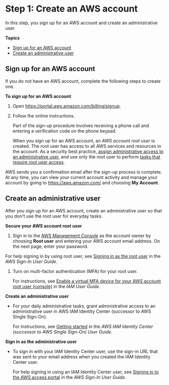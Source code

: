 # Step 1: Create an AWS account<a name="su-account"></a>

In this step, you sign up for an AWS account and create an administrative user\.

**Topics**
+ [Sign up for an AWS account](#sign-up-for-aws)
+ [Create an administrative user](#create-an-admin)

## Sign up for an AWS account<a name="sign-up-for-aws"></a>

If you do not have an AWS account, complete the following steps to create one\.

**To sign up for an AWS account**

1. Open [https://portal\.aws\.amazon\.com/billing/signup](https://portal.aws.amazon.com/billing/signup)\.

1. Follow the online instructions\.

   Part of the sign\-up procedure involves receiving a phone call and entering a verification code on the phone keypad\.

   When you sign up for an AWS account, an *AWS account root user* is created\. The root user has access to all AWS services and resources in the account\. As a security best practice, [assign administrative access to an administrative user](https://docs.aws.amazon.com/singlesignon/latest/userguide/getting-started.html), and use only the root user to perform [tasks that require root user access](https://docs.aws.amazon.com/accounts/latest/reference/root-user-tasks.html)\.

AWS sends you a confirmation email after the sign\-up process is complete\. At any time, you can view your current account activity and manage your account by going to [https://aws\.amazon\.com/](https://aws.amazon.com/) and choosing **My Account**\.

## Create an administrative user<a name="create-an-admin"></a>

After you sign up for an AWS account, create an administrative user so that you don't use the root user for everyday tasks\.

**Secure your AWS account root user**

1.  Sign in to the [AWS Management Console](https://console.aws.amazon.com/) as the account owner by choosing **Root user** and entering your AWS account email address\. On the next page, enter your password\.

   For help signing in by using root user, see [Signing in as the root user](https://docs.aws.amazon.com/signin/latest/userguide/console-sign-in-tutorials.html#introduction-to-root-user-sign-in-tutorial) in the *AWS Sign\-In User Guide*\.

1. Turn on multi\-factor authentication \(MFA\) for your root user\.

   For instructions, see [Enable a virtual MFA device for your AWS account root user \(console\)](https://docs.aws.amazon.com/IAM/latest/UserGuide/id_credentials_mfa_enable_virtual.html#enable-virt-mfa-for-root) in the *IAM User Guide*\.

**Create an administrative user**
+ For your daily administrative tasks, grant administrative access to an administrative user in AWS IAM Identity Center \(successor to AWS Single Sign\-On\)\.

  For instructions, see [Getting started](https://docs.aws.amazon.com/singlesignon/latest/userguide/getting-started.html) in the *AWS IAM Identity Center \(successor to AWS Single Sign\-On\) User Guide*\.

**Sign in as the administrative user**
+ To sign in with your IAM Identity Center user, use the sign\-in URL that was sent to your email address when you created the IAM Identity Center user\.

  For help signing in using an IAM Identity Center user, see [Signing in to the AWS access portal](https://docs.aws.amazon.com/signin/latest/userguide/iam-id-center-sign-in-tutorial.html) in the *AWS Sign\-In User Guide*\.